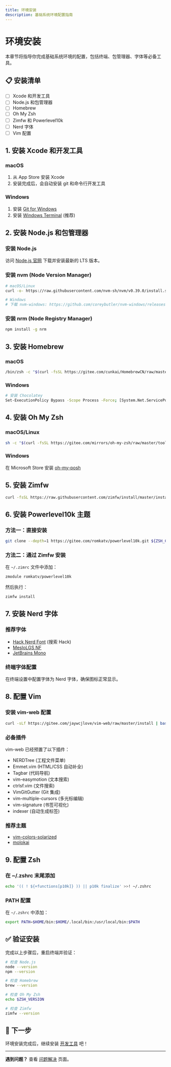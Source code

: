```yaml
---
title: 环境安装
description: 基础系统环境配置指南
---
```


# 环境安装

本章节将指导你完成基础系统环境的配置，包括终端、包管理器、字体等必备工具。

## 📋 安装清单

- [ ] Xcode 和开发工具
- [ ] Node.js 和包管理器
- [ ] Homebrew
- [ ] Oh My Zsh
- [ ] Zimfw 和 Powerlevel10k
- [ ] Nerd 字体
- [ ] Vim 配置

## 1. 安装 Xcode 和开发工具

### macOS
1. 从 App Store 安装 Xcode
2. 安装完成后，会自动安装 git 和命令行开发工具

### Windows
1. 安装 [Git for Windows](https://git-scm.com/downloads)
2. 安装 [Windows Terminal](https://apps.microsoft.com/detail/9n0dx20hk701) (推荐)

## 2. 安装 Node.js 和包管理器

### 安装 Node.js
访问 [Node.js 官网](https://nodejs.org/zh-cn) 下载并安装最新的 LTS 版本。

### 安装 nvm (Node Version Manager)
```bash
# macOS/Linux
curl -o- https://raw.githubusercontent.com/nvm-sh/nvm/v0.39.0/install.sh | bash

# Windows
# 下载 nvm-windows: https://github.com/coreybutler/nvm-windows/releases
```

### 安装 nrm (Node Registry Manager)
```bash
npm install -g nrm
```

## 3. 安装 Homebrew

### macOS
```bash
/bin/zsh -c "$(curl -fsSL https://gitee.com/cunkai/HomebrewCN/raw/master/Homebrew.sh)"
```

### Windows
```bash
# 安装 Chocolatey
Set-ExecutionPolicy Bypass -Scope Process -Force; [System.Net.ServicePointManager]::SecurityProtocol = [System.Net.ServicePointManager]::SecurityProtocol -bor 3072; iex ((New-Object System.Net.WebClient).DownloadString('https://community.chocolatey.org/install.ps1'))
```

## 4. 安装 Oh My Zsh

### macOS/Linux
```bash
sh -c "$(curl -fsSL https://gitee.com/mirrors/oh-my-zsh/raw/master/tools/install.sh)"
```

### Windows
在 Microsoft Store 安装 [oh-my-posh](https://ohmyposh.dev/)

## 5. 安装 Zimfw

```bash
curl -fsSL https://raw.githubusercontent.com/zimfw/install/master/install.zsh | zsh
```

## 6. 安装 Powerlevel10k 主题

### 方法一：直接安装
```bash
git clone --depth=1 https://gitee.com/romkatv/powerlevel10k.git ${ZSH_CUSTOM:-$HOME/.oh-my-zsh/custom}/themes/powerlevel10k
```

### 方法二：通过 Zimfw 安装
在 `~/.zimrc` 文件中添加：
```bash
zmodule romkatv/powerlevel10k
```

然后执行：
```bash
zimfw install
```

## 7. 安装 Nerd 字体

### 推荐字体
- [Hack Nerd Font](https://www.nerdfonts.com/font-downloads) (搜索 Hack)
- [MesloLGS NF](https://github.com/romkatv/powerlevel10k-media/raw/master/MesloLGS%20NF%20Regular.ttf)
- [JetBrains Mono](https://www.jetbrains.com/lp/mono/)

### 终端字体配置
在终端设置中配置字体为 Nerd 字体，确保图标正常显示。

## 8. 配置 Vim

### 安装 vim-web 配置
```bash
curl -sLf https://gitee.com/jaywcjlove/vim-web/raw/master/install | bash -s -- install
```

### 必备插件
vim-web 已经预置了以下插件：
- NERDTree (工程文件菜单)
- Emmet.vim (HTML/CSS 自动补全)
- Tagbar (代码导航)
- vim-easymotion (文本搜索)
- ctrlsf.vim (文件搜索)
- VimGitGutter (Git 集成)
- vim-multiple-cursors (多光标编辑)
- vim-signature (书签可视化)
- indexer (自动生成标签)

### 推荐主题
- [vim-colors-solarized](https://github.com/altercation/vim-colors-solarized)
- [molokai](https://github.com/tomasr/molokai)

## 9. 配置 Zsh

### 在 ~/.zshrc 末尾添加
```bash
echo '(( ! ${+functions[p10k]} )) || p10k finalize' >>! ~/.zshrc
```

### PATH 配置
在 `~/.zshrc` 中添加：
```bash
export PATH=$HOME/bin:$HOME/.local/bin:/usr/local/bin:$PATH
```

## ✅ 验证安装

完成以上步骤后，重启终端并验证：

```bash
# 检查 Node.js
node --version
npm --version

# 检查 Homebrew
brew --version

# 检查 Oh My Zsh
echo $ZSH_VERSION

# 检查 Zimfw
zimfw --version
```

## 🎉 下一步

环境安装完成后，继续安装 [开发工具](./development-tools.md) 吧！

---

**遇到问题？** 查看 [问题解决](./troubleshooting.md) 页面。 